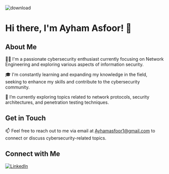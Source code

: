 ![download](https://github.com/AyhamAsfoor/AyhamAsfoor/assets/126945679/6bb4226b-5cd1-4520-88dc-364de46e075f)
# Hi there, I'm Ayham Asfoor! 👋

## About Me

👨‍💻 I'm a passionate cybersecurity enthusiast currently focusing on Network Engineering and exploring various aspects of information security.

🎓 I'm constantly learning and expanding my knowledge in the field, seeking to enhance my skills and contribute to the cybersecurity community.

🌱 I’m currently exploring topics related to network protocols, security architectures, and penetration testing techniques.

## Get in Touch

📫 Feel free to reach out to me via email at [Ayhamasfoor1@gmail.com](mailto:Ayhamasfoor1@gmail.com) to connect or discuss cybersecurity-related topics.

## Connect with Me

[![LinkedIn](https://img.shields.io/badge/LinkedIn-Ayham%20Asfoor-blue)](https://www.linkedin.com/in/ayham-asfoor-949630256/)
